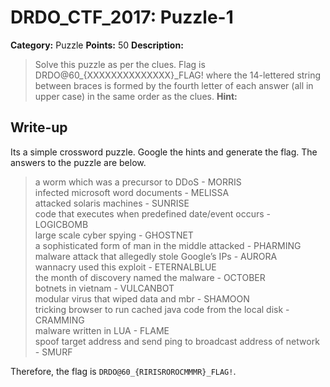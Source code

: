 # DRDO_CTF_2017: Puzzle-1

**Category:** Puzzle
**Points:** 50
**Description:**

>Solve this puzzle as per the clues.
Flag is DRDO@60_{XXXXXXXXXXXXXX}_FLAG!
where the 14-lettered string between braces is formed by the fourth letter of each answer (all in upper case) in the same order as the clues.
**Hint:**


## Write-up
Its a simple crossword puzzle. Google the hints and generate the flag. The answers to the puzzle are below.

>a worm which was a precursor to DDoS                                 - MORRIS <br/>
>infected microsoft word documents                                    - MELISSA <br/>
>attacked solaris machines											  -	SUNRISE <br/>
>code that executes when predefined date/event occurs				  -	LOGICBOMB <br/>
>large scale cyber spying											  -	GHOSTNET <br/>
>a sophisticated form of man in the middle attacked                   - PHARMING <br/>
>malware attack that allegedly stole Google’s IPs					  -	AURORA <br/>
>wannacry used this exploit											  -	ETERNALBLUE <br/>
>the month of discovery named the malware							  -	OCTOBER <br/>
>botnets in vietnam													  -	VULCANBOT <br/>
>modular virus that wiped data and mbr								  -	SHAMOON <br/>
>tricking browser to run cached java code from the local disk		  -	CRAMMING <br/>
>malware written in LUA												  -	FLAME <br/>
>spoof target address and send ping to broadcast address of network	  -	SMURF <br/>

Therefore, the flag is `DRDO@60_{RIRISROROCMMMR}_FLAG!`.